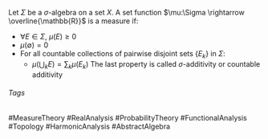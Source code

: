 Let $\Sigma$ be a $\sigma$-algebra on a set $X$.
A set function $\mu:\Sigma \rightarrow \overline{\mathbb{R}}$ is a measure if:
- $\forall E\in \Sigma$, $\mu(E)\geq 0$
- $\mu (\emptyset) = 0$
- For all countable collections of pairwise disjoint sets {$E_k$} in $\Sigma$:
	- $\mu \left(\bigcup _k E\right ) = \sum _k \mu(E_k)$
The last property is called $\sigma$-additivity or countable additivity

###### Tags
#MeasureTheory #RealAnalysis #ProbabilityTheory #FunctionalAnalysis #Topology #HarmonicAnalysis #AbstractAlgebra